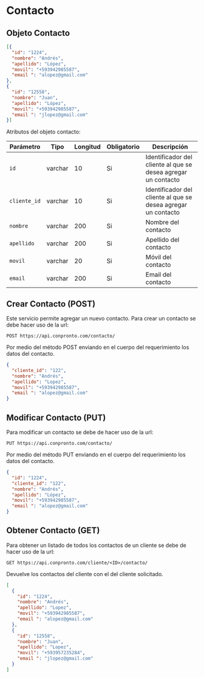 # Contacto

## Objeto Contacto

``` json title="Objeto Contacto:"
[{
  "id": "1224",
  "nombre": "Andrés",
  "apellido": "López",
  "movil": "+593942985587",
  "email ": "alopez@gmail.com"
},	
{
  "id": "12558",
  "nombre": "Juan",
  "apellido": "López",
  "movil": "+593942985587",
  "email ": "jlopez@gmail.com"
}]
```
Atributos del objeto contacto:

| Parámetro   | Tipo    | Longitud | Obligatorio | Descripción |
| ----------- | ------- | -------- | ----------- | ----------- |
| `id`|varchar|10| Si|Identificador del cliente al que se desea agregar un contacto|
| `cliente_id`|varchar|10| Si|Identificador del cliente al que se desea agregar un contacto|
| `nombre`|varchar|200|Si|Nombre del contacto|
| `apellido`|varchar|200|Si|Apellido del contacto|
| `movil`|varchar|20|Si|Móvil del contacto|
| `email`|varchar|200|Si|Email del contacto|

## Crear Contacto (POST)

Este servicio permite agregar un nuevo contacto. Para crear un contacto se debe hacer uso de la url:

`POST https://api.conpronto.com/contacto/`

Por medio del método POST enviando en el cuerpo del requerimiento los datos del contacto.

``` json title="Estructura del JSON:"
{
  "cliente_id": "122",
  "nombre": "Andrés",
  "apellido": "Lopez",
  "movil": "+593942985587",
  "email ": "alopez@gmail.com"
}

```

## Modificar Contacto (PUT)

Para modificar un contacto se debe de hacer uso de la url:

`PUT https://api.conpronto.com/contacto/`

Por medio del método PUT enviando en el cuerpo del requerimiento los datos del contacto.

``` json title="Estructura del JSON:"
{
  "id": "1224",
  "cliente_id": "122",
  "nombre": "Andrés",
  "apellido": "López",
  "movil": "+593942985587",
  "email ": "alopez@gmail.com"
}
``` 

## Obtener Contacto (GET)

Para obtener un listado de todos los contactos de un cliente se debe de hacer uso de la url:

`GET https://api.conpronto.com/cliente/<ID>/contacto/`

Devuelve los contactos del cliente con el <ID> del cliente solicitado.

``` json title="Respuesta al consultar los contactos:"
[
  {
    "id": "1224",
    "nombre": "Andrés",
    "apellido": "Lopez",
    "movil": "+593942985587",
    "email ": "alopez@gmail.com"
  },	
  {
    "id": "12558",
    "nombre": "Juan",
    "apellido": "Lopez",
    "movil": "+593957235284",
    "email ": "jlopez@gmail.com"
  }
]
```